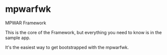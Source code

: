 # mpwarfwk
MPWAR Framework

This is the core of the Framework, but everything you need to know is in the sample app.

It's the easiest way to get bootstrapped with the mpwarfwk.
